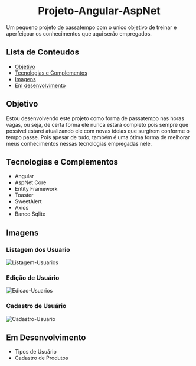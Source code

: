 <h1 align="center">Projeto-Angular-AspNet</h1>

Um pequeno projeto de passatempo com o unico objetivo de treinar e aperfeiçoar os conhecimentos que aqui serão empregados.  

## Lista de Conteudos
 <ul>
 <li><a href="#objetivo">Objetivo</a> </li> 
 <li><a href="#tecnologias-e-complementos">Tecnologias e Complementos</a> </li>
 <li><a href="#imagens">Imagens</a></li>
 <li><a href="#em-desenvolvimento">Em desenvolvimento</a></li>
</ul>

## Objetivo

Estou desenvolvendo este projeto como forma de passatempo nas horas vagas, ou seja, de certa forma ele nunca estará completo pois sempre que possível estarei atualizando ele com novas ideias que surgirem conforme o tempo passe. Pois apesar de tudo, também é uma ótima forma de melhorar meus conhecimentos nessas tecnologias empregadas nele.
  
## Tecnologias e Complementos
<ul>
  <li>Angular</li>
  <li>AspNet Core</li> 
  <li>Entity Framework</li>
  <li>Toaster</li>
  <li>SweetAlert</li>
  <li>Axios</li>  
  <li>Banco Sqlite</li>
</ul>

## Imagens

### Listagem dos Usuario
![Listagem-Usuarios](https://user-images.githubusercontent.com/37378481/108762958-80d09c80-752f-11eb-9453-10cafd0c64a8.png)

### Edição de Usuário
![Edicao-Usuarios](https://user-images.githubusercontent.com/37378481/108762995-8a5a0480-752f-11eb-95df-918d844c20df.png)

### Cadastro de Usuário
![Cadastro-Usuario](https://user-images.githubusercontent.com/37378481/108762999-8c23c800-752f-11eb-9ede-9e0852fc53c7.png)

## Em Desenvolvimento

<ul>
  <li>Tipos de Usuário</li>
  <li>Cadastro de Produtos</li>
</ul>

